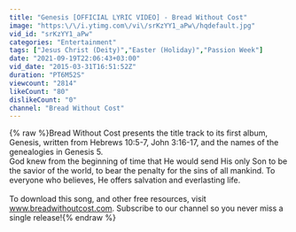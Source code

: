 ```yaml
---
title: "Genesis [OFFICIAL LYRIC VIDEO] - Bread Without Cost"
image: "https:\/\/i.ytimg.com\/vi\/srKzYY1_aPw\/hqdefault.jpg"
vid_id: "srKzYY1_aPw"
categories: "Entertainment"
tags: ["Jesus Christ (Deity)","Easter (Holiday)","Passion Week"]
date: "2021-09-19T22:06:43+03:00"
vid_date: "2015-03-31T16:51:52Z"
duration: "PT6M52S"
viewcount: "2814"
likeCount: "80"
dislikeCount: "0"
channel: "Bread Without Cost"
---
```

{% raw %}Bread Without Cost presents the title track to its first album, Genesis, written from Hebrews 10:5-7, John 3:16-17, and the names of the genealogies in Genesis 5. <br />God knew from the beginning of time that He would send His only Son to be the savior of the world, to bear the penalty for the sins of all mankind. To everyone who believes, He offers salvation and everlasting life.<br /><br />To download this song, and other free resources, visit www.breadwithoutcost.com. Subscribe to our channel so you never miss a single release!{% endraw %}
